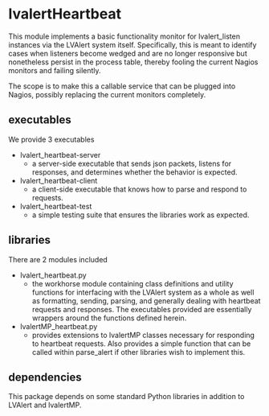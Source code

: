 # lvalertHeartbeat

This module implements a basic functionality monitor for lvalert_listen instances via the LVAlert system itself. 
Specifically, this is meant to identify cases when listeners become wedged and are no longer responsive but nonetheless persist in the process table, thereby fooling the current Nagios monitors and failing silently.

The scope is to make this a callable service that can be plugged into Nagios, possibly replacing the current monitors completely.

## executables

We provide 3 executables

  - lvalert_heartbeat-server
      - a server-side executable that sends json packets, listens for responses, and determines whether the behavior is expected.
  - lvalert_heartbeat-client
      - a client-side executable that knows how to parse and respond to requests.
  - lvalert_heartbeat-test
      - a simple testing suite that ensures the libraries work as expected.

## libraries

There are 2 modules included 

  - lvalert_heartbeat.py
      - the workhorse module containing class definitions and utility functions for interfacing with the LVAlert system as a whole as well as formatting, sending, parsing, and generally dealing with heartbeat requests and responses. The executables provided are essentially wrappers around the functions defined herein.
  - lvalertMP_heartbeat.py
      - provides extensions to lvalertMP classes necessary for responding to heartbeat requests. Also provides a simple function that can be called within parse_alert if other libraries wish to implement this.

## dependencies

This package depends on some standard Python libraries in addition to LVAlert and lvalertMP.
